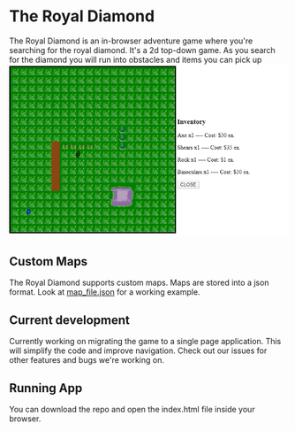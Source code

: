 # The Royal Diamond
The Royal Diamond is an in-browser adventure game where you're searching for the royal diamond. It's a 2d top-down game. As you search for the diamond you will run into obstacles and items you can pick up
![screenshot](https://raw.githubusercontent.com/geoolson/TheRoyalDiamond/master/screenshot.png "The Royal Diamond")

## Custom Maps

The Royal Diamond supports custom maps. Maps are stored into a json format. Look at [map_file.json](map_file.json) for a working example.

## Current development

Currently working on migrating the game to a single page application. This will simplify the code and improve navigation. Check out our issues for other features and bugs we're working on.

## Running App

You can download the repo and open the index.html file inside your browser.
